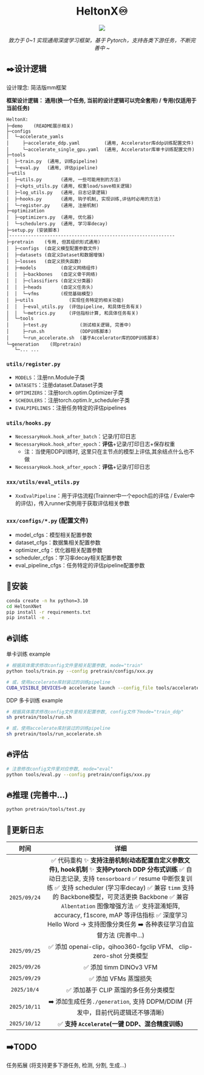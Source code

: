 <div align='center'>
    <h1>HeltonX♾️</h1>
    <img src="https://github.com/Scienthusiasts/heltonx/blob/main/demo/logo.png"/>
    <p><em>致力于 0~1 实现通用深度学习框架，基于 Pytorch，支持各类下游任务，不断完善中 ~</em></p>
</div>



## ✒️设计逻辑
设计理念: 简洁版mm框架

**框架设计逻辑： 通用(换一个任务, 当前的设计逻辑可以完全套用) / 专用(仅适用于当前任务)**

```
HeltonX:
├─demo    (README展示相关)
├─configs
│  └─accelerate_yamls
│     ├─accelerate_ddp.yaml         (通用, Accelerator库ddp训练配置文件)
│     └─accelerate_single_gpu.yaml  (通用, Accelerator库单卡训练配置文件)
├─tools
│  ├─train.py  (通用, 训练pipeline)
│  └─eval.py   (通用, 评估pipeline)
├─utils            
│  ├─utils.py       (通用, 一些可能用到的方法)
│  ├─ckpts_utils.py (通用, 权重load/save相关逻辑)
│  ├─log_utils.py   (通用, 日志记录逻辑)
│  ├─hooks.py       (通用, 钩子机制, 实现训练,评估时必用的方法)
│  └─register.py    (通用, 注册机制)
├─optimization
│  ├─optimizers.py  (通用, 优化器)
│  └─schedulers.py  (通用, 学习率decay)
├─setup.py (安装脚本)
│------------------------------------------------------------- 
├─pretrain    (专用, 但其组织形式通用)
│  ├─configs  (自定义模型配置参数文件)
│  ├─datasets (自定义Dataset和数据增强)
│  ├─losses   (自定义损失函数)
│  ├─models         (自定义网络组件)
│  │  ├─backbones   (自定义骨干网络)
│  │  ├─classifiers (自定义分类器)
│  │  ├─heads       (自定义任务头)
│  │  └─vfms        (视觉基础模型)
│  ├─utils             (实现任务特定的相关功能)
│  │  ├─eval_utils.py  (评估pipeline, 和具体任务有关)
│  │  └─metrics.py     (评估指标计算, 和具体任务有关)
│  └─tools             
│     ├─test.py            (测试相关逻辑, 完善中)
│     ├─run.sh             (DDP训练脚本)
│     └─run_accelerate.sh  (基于Accelerator库的DDP训练脚本)
└─generation    (同pretrain)
   └─... ...
```

###  `utils/register.py`

- `MODELS`：注册nn.Module子类
- `DATASETS`：注册dataset.Dataset子类
- `OPTIMIZERS`：注册torch.optim.Optimizer子类
- `SCHEDULERS`：注册torch.optim.lr_scheduler子类
- `EVALPIPELINES`：注册任务特定的评估pipelines

### `utils/hooks.py`

- `NecessaryHook.hook_after_batch`：记录/打印日志
- `NecessaryHook.hook_after_epoch`：**评估**+记录/打印日志+保存权重
  - 注：当使用DDP训练时, 这里只在主节点的模型上评估,其余结点什么也不做
- `NecessaryHook.hook_after_epoch`：**评估**+记录/打印日志

### `xxx/utils/eval_utils.py`

- `XxxEvalPipeline`：用于评估流程(Trainner中一个epoch后的评估 / Evaler中的评估)，传入runner实例用于获取评估相关参数

### `xxx/configs/*.py`  (配置文件)

- model_cfgs：模型相关配置参数
- dataset_cfgs：数据集相关配置参数
- optimizer_cfg：优化器相关配置参数
- scheduler_cfgs：学习率decay相关配置参数
- eval_pipeline_cfgs：任务特定的评估pipeline配置参数



## 🔧安装

```bash
conda create -n hx python=3.10
cd HeltonXNet
pip install -r requirements.txt
pip install -e .
```




## 🔥训练

单卡训练 example

```bash
# 根据具体需求修改config文件里相关配置参数, mode="train"
python tools/train.py --config pretrain/configs/xxx.py

# 或，使用accelerate库封装过的训练pipeline
CUDA_VISIBLE_DEVICES=0 accelerate launch --config_file tools/accelerate_single_gpu.yaml tools/train_accelerate.py --config pretrain/configs/xxx.py
```

DDP 多卡训练 example

```bash
# 根据具体需求修改config文件里相关配置参数, config文件下mode="train_ddp"
sh pretrain/tools/run.sh

# 或，使用accelerate库封装过的训练pipeline
sh pretrain/tools/run_accelerate.sh
```



## 🔥评估

```bash
# 注意修改config文件里对应参数, mode="eval"
python tools/eval.py --config pretrain/configs/xxx.py
```



## 🔥推理 (完善中...)

```bash
python pretrain/tools/test.py 
```





## 📃更新日志
|     时间     |                             详细                             |
| :----------: | :----------------------------------------------------------: |
| `2025/09/24` | ✅ 代码重构  ✨ **支持注册机制(动态配置自定义参数文件), hook机制**  ✨ **支持Pytorch DDP 分布式训练**  ✅ 自动日志记录, 支持 `tensorboard`  ✅ resume 中断恢复训练  ✅ 支持 scheduler (学习率decay)  ✅ 兼容 `timm` 支持的 Backbone模型，可灵活更换 Backbone  ✅ 兼容 `Albentation` 图像增强方法  ✅ 支持混淆矩阵, accuracy, f1score, mAP 等评估指标  ✅ 深度学习 Hello Word -> 支持图像分类任务  ➡️ 各种表征学习自监督方法 (完善中...) |
| `2025/09/25` | ✅ 添加 openai-clip，qihoo360-fgclip VFM、 clip-zero-shot 分类模型 |
| `2025/09/26` |                    ✅ 添加 timm DINOv3 VFM                    |
| `2025/09/29` |                     ✅ 添加 VFMs 蒸馏损失                     |
| `2025/10/4`  |             ✅ 添加基于 CLIP 蒸馏的多任务分类模型             |
| `2025/10/11` | ➡️ 添加生成任务`./generation`, 支持 DDPM/DDIM (开发中，目前代码逻辑还不够清晰) |
| `2025/10/12` |       ✅ **支持 `Accelerate`(一键 DDP、混合精度训练)**        |



## ➡️TODO
任务拓展 (将支持更多下游任务, 检测, 分割, 生成...)

